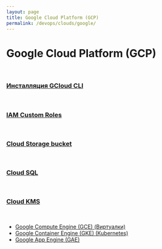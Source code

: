 ```yaml
---
layout: page
title: Google Cloud Platform (GCP)
permalink: /devops/clouds/google/
---
```


# Google Cloud Platform (GCP)

<br/>

### [Инсталляция GCloud CLI](/devops/clouds/google/gcloud-cli/)

<br/>

### [IAM Custom Roles](/devops/clouds/google/iam-custom-roles/)

<br/>

### [Cloud Storage bucket](/devops/clouds/google/cloud-storage-bucket/)

<br/>

### [Cloud SQL](/devops/clouds/google/cloud-sql/)

<br/>

### [Cloud KMS](/devops/clouds/google/cloud-kms/)

<br/>

* <a href="/devops/clouds/google/gce/">Google Compute Engine (GCE) (Виртуалки)</a>
* <a href="/devops/clouds/google/gke/">Google Container Engine (GKE) (Kubernetes)</a>
* <a href="/devops/clouds/google/gae/">Google App Engine (GAE)</a>